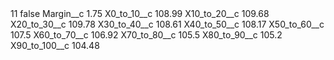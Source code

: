 <?xml version="1.0" encoding="UTF-8"?>
<CustomMetadata xmlns="http://soap.sforce.com/2006/04/metadata" xmlns:xsi="http://www.w3.org/2001/XMLSchema-instance" xmlns:xsd="http://www.w3.org/2001/XMLSchema">
    <label>11</label>
    <protected>false</protected>
    <values>
        <field>Margin__c</field>
        <value xsi:type="xsd:double">1.75</value>
    </values>
    <values>
        <field>X0_to_10__c</field>
        <value xsi:type="xsd:double">108.99</value>
    </values>
    <values>
        <field>X10_to_20__c</field>
        <value xsi:type="xsd:double">109.68</value>
    </values>
    <values>
        <field>X20_to_30__c</field>
        <value xsi:type="xsd:double">109.78</value>
    </values>
    <values>
        <field>X30_to_40__c</field>
        <value xsi:type="xsd:double">108.61</value>
    </values>
    <values>
        <field>X40_to_50__c</field>
        <value xsi:type="xsd:double">108.17</value>
    </values>
    <values>
        <field>X50_to_60__c</field>
        <value xsi:type="xsd:double">107.5</value>
    </values>
    <values>
        <field>X60_to_70__c</field>
        <value xsi:type="xsd:double">106.92</value>
    </values>
    <values>
        <field>X70_to_80__c</field>
        <value xsi:type="xsd:double">105.5</value>
    </values>
    <values>
        <field>X80_to_90__c</field>
        <value xsi:type="xsd:double">105.2</value>
    </values>
    <values>
        <field>X90_to_100__c</field>
        <value xsi:type="xsd:double">104.48</value>
    </values>
</CustomMetadata>
